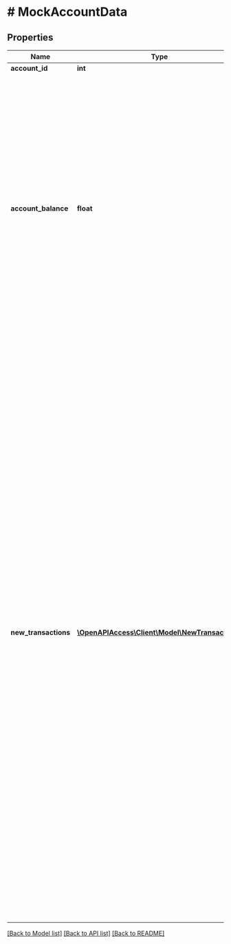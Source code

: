 # # MockAccountData

## Properties

Name | Type | Description | Notes
------------ | ------------- | ------------- | -------------
**account_id** | **int** | Account identifier |
**account_balance** | **float** | The balance that this account should be set to.&lt;br/&gt;&lt;br/&gt;&lt;b&gt;NOTE&lt;/b&gt;:&lt;br/&gt;&amp;bull; If the specified balance does not add up to the account&#39;s current balance plus the sum of the &#39;newTransactions&#39;, then finAPI will fix the balance deviation with the insertion of an adjusting entry (&#39;Zwischensaldo&#39; transaction).&lt;br/&gt;&amp;bull; This service is not calculating exchange rates for transactions, so if &#39;newTransactions&#39; contains any transactions with a currency different to the account&#39;s currency, then the balance deviation might get calculated incorrectly. |
**new_transactions** | [**\OpenAPIAccess\Client\Model\NewTransaction[]**](NewTransaction.md) | &lt;strong&gt;Type:&lt;/strong&gt; NewTransaction&lt;br/&gt; New transactions that should be imported into the account (maximum 1000 transactions at once). Please make sure that the value you pass in the &#39;accountBalance&#39; field equals the current account balance plus the sum of the new transactions that you pass here, otherwise finAPI will detect a deviation in the balance and fix it with the insertion of an adjusting entry (&#39;Zwischensaldo&#39; transaction). Please also note that it is not guaranteed that all transactions that you pass here will actually get imported. More specifically, finAPI will ignore any transactions whose booking date is prior to the booking date of the latest currently existing transactions minus 10 days (which is the &#39;update window&#39; that finAPI uses when importing new transactions). Also, finAPI will ignore any transactions that are considered duplicates of already existing transactions within the update window. This is the case for instance when you try to import a new transaction with the same booking date and same amount as an already existing transaction. In such cases, you might get an adjusting entry too (&#39;Zwischensaldo&#39; transaction), as your given balance might not add up to the transactions that will exist in the account after the update. | [optional]

[[Back to Model list]](../../README.md#models) [[Back to API list]](../../README.md#endpoints) [[Back to README]](../../README.md)
